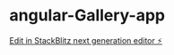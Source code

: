 # angular-Gallery-app

[Edit in StackBlitz next generation editor ⚡️](https://stackblitz.com/~/github.com/ritu7sahu/angular-Gallery-app)